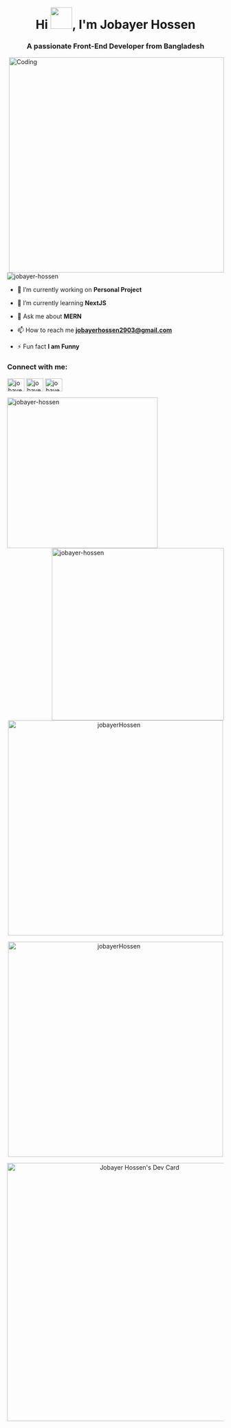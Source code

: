 <h1 align="center">Hi <img src = "https://raw.githubusercontent.com/shakilahmedatik/shakilahmedatik/main/hi.gif" width="50px" height="50px">, I'm Jobayer Hossen</h1>
<h3 align="center">A passionate Front-End Developer from Bangladesh</h3>
<img align="right" alt="Coding" width="500" src="https://miro.medium.com/v2/resize:fit:720/format:webp/1*SssCP4VNy4SdMYkCL2_IhQ.gif">


<p align="left"> <img src="https://komarev.com/ghpvc/?username=rishavchanda&label=Profile%20views&color=0e75b6&style=flat" alt="jobayer-hossen" /> </p>


- 🔭 I’m currently working on **Personal Project**

- 🌱 I’m currently learning **NextJS**

- 💬 Ask me about **MERN**

- 📫 How to reach me **jobayerhossen2903@gmail.com**

- ⚡ Fun fact **I am Funny**

<h3 align="left">Connect with me:</h3>
<p align="left">
<a href="https://twitter.com/EMONHASAN00" target="blank"><img align="center" src="https://raw.githubusercontent.com/rahuldkjain/github-profile-readme-generator/master/src/images/icons/Social/twitter.svg" alt="jobayer-hossen" height="30" width="40" /></a>
<a href="https://linkedin.com/in/jobayer-hossen-213a961b2" target="blank"><img align="center" src="https://raw.githubusercontent.com/rahuldkjain/github-profile-readme-generator/master/src/images/icons/Social/linked-in-alt.svg" alt="jobayer-hossen" height="30" width="40" /></a>
<a href="https://instagram.com/jobayer_hossen_emon" target="blank"><img align="center" src="https://raw.githubusercontent.com/rahuldkjain/github-profile-readme-generator/master/src/images/icons/Social/instagram.svg" alt="jobayer-hossen" height="30" width="40" /></a>
</p>

<p><img align="left" width="350" src="https://github-readme-stats.vercel.app/api/top-langs?username=jobayer-hossen&show_icons=true&locale=en&layout=compact&theme=tokyonight" alt="jobayer-hossen" /></p>
  
<p><img align="right" width="400" src="https://github-readme-stats.vercel.app/api?username=jobayer-hossen&show_icons=true&locale=en&theme=tokyonight" alt="jobayer-hossen" /></p>

<p align="center" ><img align="center" width="500" src="https://github-readme-streak-stats.herokuapp.com/?user=jobayer-hossen&&theme=tokyonight" alt="jobayerHossen" /></p>

<p align="center" ><img align="center" width="500" src="http://github-profile-summary-cards.vercel.app/api/cards/profile-details?username=jobayer-hossen&theme=dracula" alt="jobayerHossen" /></p>

<p align="center"> <a href="https://app.daily.dev/jobayerhossen"><img src="https://api.daily.dev/devcards/v2/exB7vJ6wP2CRMHwGXosaw.png?type=wide&r=43t" width="600" alt="Jobayer Hossen's Dev Card"/></a> </p>







































































